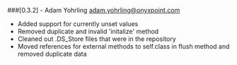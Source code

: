 ###[0.3.2] - Adam Yohrling <adam.yohrling@onyxpoint.com>
 * Added support for currently unset values
 * Removed duplicate and invalid 'initalize' method
 * Cleaned out .DS_Store files that were in the repository
 * Moved references for external methods to self.class in flush method and removed duplicate data
